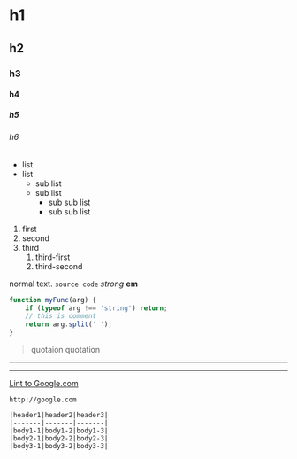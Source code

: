 # h1
## h2
### h3
#### h4
##### h5
###### h6

* list
* list
    * sub list
    * sub list
        * sub sub list
        * sub sub list

1. first
2. second
3. third
    1. third-first
    2. third-second

normal text.
`source code`
*strong*
**em**

```javascript
function myFunc(arg) {
    if (typeof arg !== 'string') return;
    // this is comment
    return arg.split(' ');
}
```

> quotaion
> quotation

--------

*********

[Lint to Google.com](http://google.com)
~~~cancel~~~
http://google.com

|header1|header2|header3|
|-------|-------|-------|
|body1-1|body1-2|body1-3|
|body2-1|body2-2|body2-3|
|body3-1|body3-2|body3-3|
